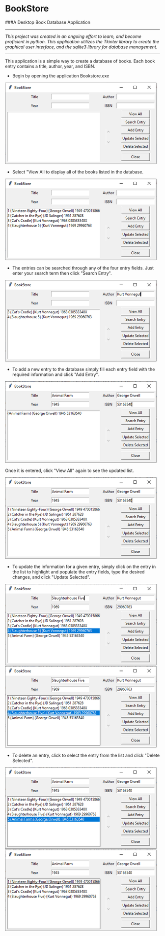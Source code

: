 # BookStore
###A Desktop Book Database Application
***
*This project was created in an ongoing effort to learn, and become proficient in python. This application utilizes the Tkinter library to create the graphical user interface, and the sqlite3 library for database management.*
***
This application is a simple way to create a database of books.  Each book entry contains a title, author, year, and ISBN.

* Begin by opening the application Bookstore.exe

<img src="/Screen Shots/1 - Empty Screen.PNG" />


* Select "View All to display all of the books listed in the database.

<img src="/Screen Shots/2 - View All.PNG" />

* The entries can be searched through any of the four entry fields.  Just enter your search term then click "Search Entry".

<img src="/Screen Shots/3 - Search Entry.PNG" />

* To add a new entry to the database simply fill each entry field with the required information and click "Add Entry".

<img src="/Screen Shots/4a - Add Entry.PNG" />

Once it is entered, click "View All" again to see the updated list.

<img src="/Screen Shots/4b - Add Entry.PNG" />

* To update the information for a given entry, simply click on the entry in the list to highlight and populate the entry fields, type the desired changes, and click "Update Selected".

<img src="/Screen Shots/5a - Update Selected.PNG" />

<img src="/Screen Shots/5b - Update Selected.PNG" />

* To delete an entry, click to select the entry from the list and click "Delete Selected".

<img src="/Screen Shots/6a - Delete Selected.PNG" />

<img src="/Screen Shots/6b - Delete Selected.PNG" />

